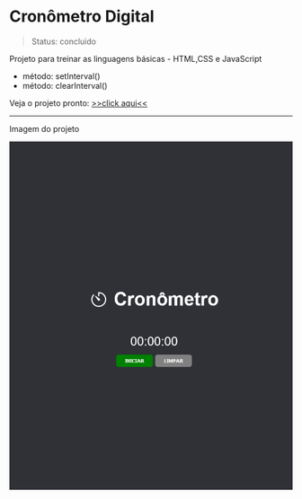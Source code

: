 # Cronômetro Digital

> Status: concluido


Projeto para treinar as linguagens básicas - HTML,CSS e JavaScript

 - método: setInterval()
 - método: clearInterval()

Veja o projeto pronto: [>>click aqui<<](https://alancamposdev.github.io/cronometro/) 

---
Imagem do projeto

![projetoTimer](cronometro.png)
